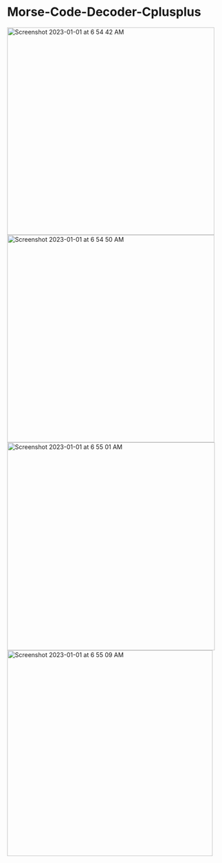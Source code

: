 # Morse-Code-Decoder-Cplusplus

<img width="482" alt="Screenshot 2023-01-01 at 6 54 42 AM" src="https://user-images.githubusercontent.com/99832552/210157851-1bc1374c-69f0-4bd7-a4ee-46aec0558f24.png">
<img width="482" alt="Screenshot 2023-01-01 at 6 54 50 AM" src="https://user-images.githubusercontent.com/99832552/210157853-40fcb350-3768-49a7-8bb3-b9b93f67d956.png">
<img width="483" alt="Screenshot 2023-01-01 at 6 55 01 AM" src="https://user-images.githubusercontent.com/99832552/210157855-f0891c25-8ff5-476f-b5a3-7a3c2c4987f6.png">
<img width="478" alt="Screenshot 2023-01-01 at 6 55 09 AM" src="https://user-images.githubusercontent.com/99832552/210157857-d83310ea-588c-4a08-a653-872e056db673.png">
